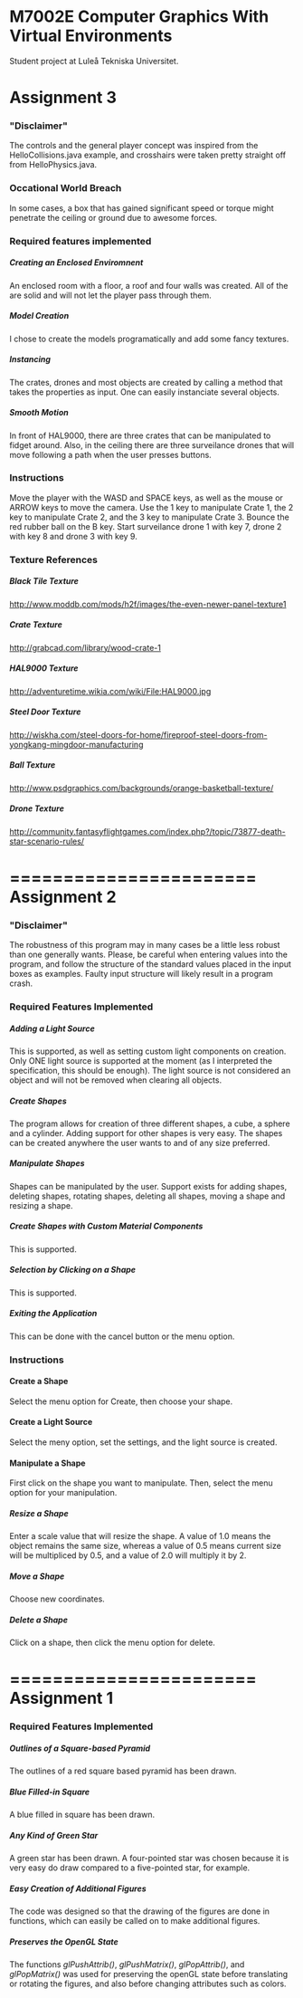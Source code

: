 M7002E Computer Graphics With Virtual Environments
=================================================
Student project at Luleå Tekniska Universitet.

Assignment 3
=======================
### "Disclaimer"
The controls and the general player concept was inspired from the HelloCollisions.java example, and crosshairs were taken pretty straight off from HelloPhysics.java.

### Occational World Breach
In some cases, a box that has gained significant speed or torque might penetrate the ceiling or ground due to awesome forces.

### Required features implemented
##### Creating an Enclosed Enviromnent
An enclosed room with a floor, a roof and four walls was created. All of the are solid and will not let the player pass through them.

##### Model Creation
I chose to create the models programatically and add some fancy textures. 

##### Instancing
The crates, drones and most objects are created by calling a method that takes the properties as input. One can easily instanciate several objects.

##### Smooth Motion
In front of HAL9000, there are three crates that can be manipulated to fidget around. Also, in the ceiling there are three surveilance drones that will move following a path when the user presses buttons.

### Instructions
Move the player with the WASD and SPACE keys, as well as the mouse or ARROW keys to move the camera. Use the 1 key to manipulate Crate 1, the 2 key to manipulate Crate 2, and the 3 key to manipulate Crate 3. Bounce the red rubber ball on the B key. Start surveilance drone 1 with key 7, drone 2 with key 8 and drone 3 with key 9.

### Texture References
##### Black Tile Texture
http://www.moddb.com/mods/h2f/images/the-even-newer-panel-texture1
##### Crate Texture
http://grabcad.com/library/wood-crate-1
##### HAL9000 Texture
http://adventuretime.wikia.com/wiki/File:HAL9000.jpg
##### Steel Door Texture
http://wiskha.com/steel-doors-for-home/fireproof-steel-doors-from-yongkang-mingdoor-manufacturing
##### Ball Texture
http://www.psdgraphics.com/backgrounds/orange-basketball-texture/
##### Drone Texture
http://community.fantasyflightgames.com/index.php?/topic/73877-death-star-scenario-rules/

=======================
Assignment 2
=======================
### "Disclaimer"
The robustness of this program may in many cases be a little less robust than one generally wants. Please, be careful when entering values into the program, and follow the structure of the standard values placed in the input boxes as examples. Faulty input structure will likely result in a program crash. 

### Required Features Implemented
##### Adding a Light Source
This is supported, as well as setting custom light components on creation. Only ONE light source is supported at the moment (as I interpreted the specification, this should be enough). The light source is not considered an object and will not be removed when clearing all objects.

##### Create Shapes
The program allows for creation of three different shapes, a cube, a sphere and a cylinder. Adding support for other shapes is very easy. The shapes can be created anywhere the user wants to and of any size preferred.

##### Manipulate Shapes
Shapes can be manipulated by the user. Support exists for adding shapes, deleting shapes, rotating shapes, deleting all shapes, moving a shape and resizing a shape.

##### Create Shapes with Custom Material Components
This is supported.

##### Selection by Clicking on a Shape
This is supported.

##### Exiting the Application
This can be done with the cancel button or the menu option.

### Instructions
#### Create a Shape
Select the menu option for Create, then choose your shape.

#### Create a Light Source
Select the meny option, set the settings, and the light source is created. 

#### Manipulate a Shape
First click on the shape you want to manipulate.
Then, select the menu option for your manipulation.

##### Resize a Shape
Enter a scale value that will resize the shape. A value of 1.0 means the object remains the same size, whereas a value of 0.5 means current size will be multipliced by 0.5, and a value of 2.0 will multiply it by 2.

##### Move a Shape
Choose new coordinates.

##### Delete a Shape
Click on a shape, then click the menu option for delete.

=======================
Assignment 1
=======================
### Required Features Implemented

##### Outlines of a Square-based Pyramid
The outlines of a red square based pyramid has been drawn. 

##### Blue Filled-in Square
A blue filled in square has been drawn.

##### Any Kind of Green Star
A green star has been drawn. A four-pointed star was chosen because it is very easy do draw compared to a five-pointed star, for example. 

##### Easy Creation of Additional Figures
The code was designed so that the drawing of the figures are done in functions, which can easily be called on to make additional figures. 

##### Preserves the OpenGL State
The functions *glPushAttrib()*, *glPushMatrix()*, *glPopAttrib()*, and *glPopMatrix()* was used  for preserving the openGL state before translating or rotating the figures, and also before changing attributes such as colors.
